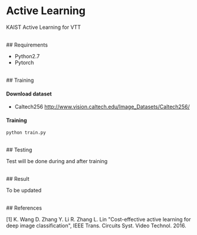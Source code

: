 # Active Learning
KAIST Active Learning for VTT

<br>
## Requirements

* Python2.7
* Pytorch

<br>
## Training

#### Download dataset
* Caltech256 <http://www.vision.caltech.edu/Image_Datasets/Caltech256/>

#### Training
```
python train.py
```

<br>
## Testing

Test will be done during and after training

<br>
## Result

To be updated

<br>
## References

[1] K. Wang D. Zhang Y. Li R. Zhang L. Lin "Cost-effective active learning for deep image classification", IEEE Trans. Circuits Syst. Video Technol. 2016. 